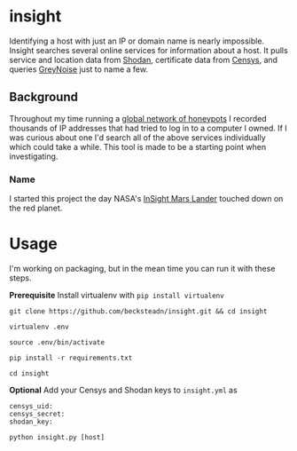 # insight

 Identifying a host with just an IP or domain name is nearly impossible. Insight searches several online services for information about a host. It pulls service and location data from [Shodan](https://www.shodan.io/), certificate data from [Censys](https://censys.io/), and queries [GreyNoise](https://greynoise.io/) just to name a few.

## Background

Throughout my time running a [global network of honeypots](https://github.com/becksteadn/honeystash) I recorded thousands of IP addresses that had tried to log in to a computer I owned. If I was curious about one I'd search all of the above services individually which could take a while. This tool is made to be a starting point when investigating.

### Name

I started this project the day NASA's [InSight Mars Lander](https://mars.nasa.gov/insight/)  touched down on the red planet.

# Usage

I'm working on packaging, but in the mean time you can run it with these steps.

**Prerequisite** Install virtualenv with `pip install virtualenv`

`git clone https://github.com/becksteadn/insight.git && cd insight`

`virtualenv .env`

`source .env/bin/activate`

`pip install -r requirements.txt`

`cd insight`

**Optional** Add your Censys and Shodan keys to `insight.yml` as

```
censys_uid: 
censys_secret: 
shodan_key: 
```

`python insight.py [host]`
